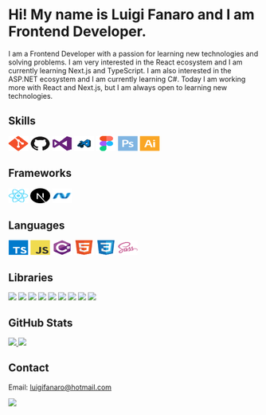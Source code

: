 # Hi! My name is Luigi Fanaro and I am Frontend Developer.

I am a Frontend Developer with a passion for learning new technologies and solving problems. I am very interested in the React ecosystem and I am currently learning Next.js and TypeScript. I am also interested in the ASP.NET ecosystem and I am currently learning C#. Today I am working more with React and Next.js, but I am always open to learning new technologies.

## Skills

<div>
    <img src="https://raw.githubusercontent.com/devicons/devicon/master/icons/git/git-original.svg" height="30" width="40" />
    <img src="https://raw.githubusercontent.com/devicons/devicon/master/icons/github/github-original.svg" height="30" width="40" />
    <img src="https://raw.githubusercontent.com/devicons/devicon/master/icons/visualstudio/visualstudio-plain.svg" height="30" width="40" />
    <img src="https://raw.githubusercontent.com/vscode-icons/vscode-icons/master/images/logo@3x.png" height="30" width="40" />
    <img src="https://raw.githubusercontent.com/devicons/devicon/master/icons/figma/figma-original.svg" height="30" width="40" />
    <img src="https://raw.githubusercontent.com/devicons/devicon/master/icons/photoshop/photoshop-plain.svg" height="30" width="40" />
    <img src="https://raw.githubusercontent.com/devicons/devicon/master/icons/illustrator/illustrator-plain.svg" height="30" width="40" />
</div>

## Frameworks

<div>
    <img src="https://raw.githubusercontent.com/devicons/devicon/master/icons/react/react-original.svg" height="30" width="40" />
    <img src="https://raw.githubusercontent.com/devicons/devicon/master/icons/nextjs/nextjs-original.svg" height="30" width="40" />
    <img src="https://raw.githubusercontent.com/devicons/devicon/master/icons/dot-net/dot-net-original.svg" height="30" width="40" />
</div>

## Languages

<div>
    <img src="https://raw.githubusercontent.com/devicons/devicon/master/icons/typescript/typescript-plain.svg" height="30" width="40" />
    <img src="https://raw.githubusercontent.com/devicons/devicon/master/icons/javascript/javascript-original.svg" height="30" width="40" />
    <img src="https://raw.githubusercontent.com/devicons/devicon/master/icons/csharp/csharp-original.svg" height="30" width="40" />
    <img src="https://raw.githubusercontent.com/devicons/devicon/master/icons/html5/html5-original.svg" height="30" width="40" />
    <img src="https://raw.githubusercontent.com/devicons/devicon/master/icons/css3/css3-original.svg" height="30" width="40" />
    <img src="https://raw.githubusercontent.com/devicons/devicon/master/icons/sass/sass-original.svg" height="30" width="40" />
</div>

## Libraries

<div>
    <img src="https://img.shields.io/badge/Redux-593D88?style=for-the-badge&logo=redux&logoColor=white" />
    <img src="https://img.shields.io/badge/Material--UI-0081CB?style=for-the-badge&logo=material-ui&logoColor=white" />
    <img src="https://img.shields.io/badge/Bootstrap-563D7C?style=for-the-badge&logo=bootstrap&logoColor=white" />
    <img src="https://img.shields.io/badge/Tailwind%20CSS-38B2AC?style=for-the-badge&logo=tailwind-css&logoColor=white" />
    <img src="https://img.shields.io/badge/Sass-CC6699?style=for-the-badge&logo=sass&logoColor=white" />
    <img src="https://img.shields.io/badge/Styled--Components-DB7093?style=for-the-badge&logo=styled-components&logoColor=white" />
    <img src="https://img.shields.io/badge/React_Router-CA4245?style=for-the-badge&logo=react-router&logoColor=white" />
    <img src="https://img.shields.io/badge/React_Router_DOM-CA4245?style=for-the-badge&logo=react-router&logoColor=white" />
    <img src="https://img.shields.io/badge/Next_Auth-000000?style=for-the-badge&logo=next.js&logoColor=white" />
</div>

## GitHub Stats

<div>
    <a href="https://github.com/luigi009">
        <img height="180em" src="https://github-readme-stats.vercel.app/api?username=luigi009&show_icons=true&theme=dracula&include_all_commits=true&count_private=true"/>
        <img height="180em" src="https://github-readme-stats.vercel.app/api/top-langs/?username=luigi009&layout=compact&langs_count=7&theme=dracula"/>
    </a>
</div>

## Contact

Email: luigifanaro@hotmail.com

<div> 
  <a href="https://www.linkedin.com/in/luigi-fanaro/" target="_blank"><img src="https://img.shields.io/badge/-LinkedIn-%230077B5?style=for-the-badge&logo=linkedin&logoColor=white" target="_blank"></a> 
</div>
